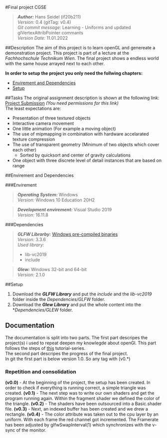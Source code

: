 #Final project CGSE

> ***Author:*** Hans Seidel (if20b211) <br>
> *Version:* 0.4 (gitTag: v0.4) <br>
> *Git commit message:* Learning - Uniforms and updated glVertexAttribPointer commants <br>
> *Version Date:* 11.01.2022 


##Description
The aim of this project is to learn openGL and genereate a demonstration project. 
This project is part of a lecture at the *Fachhochschule Technikum Wien*.
The final project shows a endless world with the same house arrayed next to each other.

**In order to setup the project you only need the follwing chapters:**
- [Envirement and Dependencies](#envirement-and-dependencies)
- [Setup](#setup)

##Tasks
The original assignment description is shown at the following link: [Project Submission](https://moodle.technikum-wien.at/mod/assign/view.php?id=850504) *(You need permissions for this link)*
<br>The least expectations are:
- Presentation of three textured objects
- Interactive camera movement
- One little animation (For example a moving object)
- The use of mipmapping in combination with hardware accelarated texture compression
- The use of transparent geometry (Minimum of two objects which cover each other)
  - Sorted by quicksort and center of gravity calculations
- One object with three discrete level of detail instances that are based on range

##Envirement and Dependencies

###Envirement 

> ***Operating System:*** Windows <br>
> *Version:* Windows 10 Education 20H2

> ***Development envirement:*** Visual Studio 2019<br>
> *Version:* 16.11.8

###Dependencies
> ***GLFW Librarby:*** [Windows pre-compiled binaries](https://www.glfw.org/download.html) <br>
> *Version:* 3.3.6 <br>
> *Used library:* 
> - lib-vc2019 
> - include

> ***Glew:*** Windows 32-bit and 64-bit <br>
> *Version:* 2.1.0

##Setup
1. Download the ***GLFW Library*** and put the *include* and the *lib-vc2019* folder inside the *Dependencies/GLFW* folder.
2. Download the ***Glew Library*** and put the whole content into the **Dependencies/GLEW* folder.


## Documentation
The documentation is split into two parts. 
The first part descripes the project(s) i used to repeat deepen my knowlegde about openGl.
This part follows the steps of [this](https://www.youtube.com/watch?v=W3gAzLwfIP0&list=PLlrATfBNZ98foTJPJ_Ev03o2oq3-GGOS2&index=1) tutorial-series.
<br>
The second part descripes the progress of the final project.
<br>
In git the first part is below version 1.0. So any tag with (v0.*)

### Repetition and consolidation
**(v0.0)** -
At the beginning of the project, the setup has been created. In order to check if everything is running 
correct, a simple triangle was created.
**(v0.1)** - The next step was to write our own shaders and get the program running again. 
Within the fragment shader we defined the color of the triangle. 
**(v0.2)** - The shaders have been outsourced into a Basic.shader file.
**(v0.3)** - Next, an indexed buffer has been created and we drew a rectangle.
**(v0.4)** - The color attribute was taken out to the cpu layer by an uniform. With each frame the red channel got incremented. 
The Framerate has been adjusted by glfwSwapInterval(1) which synchronizes with the v-sync of the monitor.

